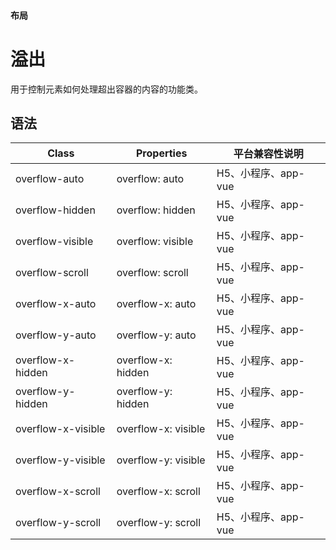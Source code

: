 #### <span class="text-lg text-gray-500 font-normal">布局</span>

<div class="w-screen"></div>

# 溢出
<space />
<a-typography-text>
    用于控制元素如何处理超出容器的内容的功能类。
</a-typography-text>

<CssPrefix />

## 语法
| Class | Properties | 平台兼容性说明
| --- | --- | ---
| <a-link status="success">overflow-auto</a-link> | <a-link>overflow: auto</a-link> | H5、小程序、app-vue
| <a-link status="success">overflow-hidden</a-link> | <a-link>overflow: hidden</a-link> | H5、小程序、app-vue
| <a-link status="success">overflow-visible</a-link> | <a-link>overflow: visible</a-link> | H5、小程序、app-vue
| <a-link status="success">overflow-scroll</a-link> | <a-link>overflow: scroll</a-link> | H5、小程序、app-vue
| <a-link status="success">overflow-x-auto</a-link> | <a-link>overflow-x: auto</a-link> | H5、小程序、app-vue
| <a-link status="success">overflow-y-auto</a-link> | <a-link>overflow-y: auto</a-link> | H5、小程序、app-vue
| <a-link status="success">overflow-x-hidden</a-link> | <a-link>overflow-x: hidden</a-link> | H5、小程序、app-vue
| <a-link status="success">overflow-y-hidden</a-link> | <a-link>overflow-y: hidden</a-link> | H5、小程序、app-vue
| <a-link status="success">overflow-x-visible</a-link> | <a-link>overflow-x: visible</a-link> | H5、小程序、app-vue
| <a-link status="success">overflow-y-visible</a-link> | <a-link>overflow-y: visible</a-link> | H5、小程序、app-vue
| <a-link status="success">overflow-x-scroll</a-link> | <a-link>overflow-x: scroll</a-link> | H5、小程序、app-vue
| <a-link status="success">overflow-y-scroll</a-link> | <a-link>overflow-y: scroll</a-link> | H5、小程序、app-vue